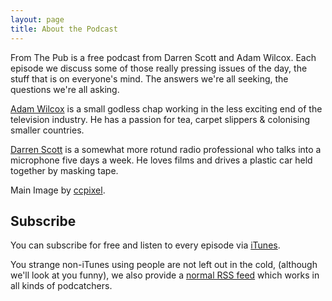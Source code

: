 ```yaml
---
layout: page
title: About the Podcast
---
```


From The Pub is a free podcast from Darren Scott and Adam Wilcox. Each episode we discuss some of those really pressing issues of the day, the stuff that is on everyone's mind. The answers we're all seeking, the questions we're all asking.

[Adam Wilcox](http://adamwilcox.org/) is a small godless chap working in the less exciting end of the television industry. He has a passion for tea, carpet slippers & colonising smaller countries.

[Darren Scott](http://www.darrenscottshow.com/) is a somewhat more rotund radio professional who talks into a microphone five days a week. He loves films and drives a plastic car held together by masking tape.

Main Image by [ccpixel](http://www.flickr.com/photos/ccpixel/4564301168/).


## Subscribe

You can subscribe for free and listen to every episode via [iTunes](http://itunes.apple.com/WebObjects/MZStore.woa/wa/viewPodcast?id=336250525).

You strange non-iTunes using people are not left out in the cold, (although we'll look at you funny), we also provide a [normal RSS feed](http://www.fromthepub.com/podcast.xml) which works in all kinds of podcatchers.